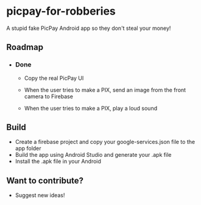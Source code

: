 # picpay-for-robberies
A stupid fake PicPay Android app so they don't steal your money!

## Roadmap

- ### Done
  - Copy the real PicPay UI

  - When the user tries to make a PIX, send an image from the front camera to Firebase

  - When the user tries to make a PIX, play a loud sound

## Build
- Create a firebase project and copy your google-services.json file to the app folder
- Build the app using Android Studio and generate your .apk file
- Install the .apk file in your Android

## Want to contribute?
- Suggest new ideas!
